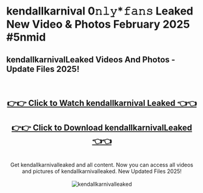 # kendallkarnival 0𝚗𝚕𝚢*𝚏𝚊𝚗𝚜 Leaked New Video & Photos February 2025 #5nmid

<h2>kendallkarnivalLeaked Videos And Photos - Update Files 2025!</h2>
<br>
<div align="center">
<h2><a href="https://mediaupload.pro?title=kendallkarnival&ref=11F" rel="nofollow">👉👉 Click to Watch kendallkarnival Leaked 👈👈</a></h2>
<h2><a href="https://mediaupload.pro?title=kendallkarnival&ref=11F" rel="nofollow">👉👉 Click to Download kendallkarnivalLeaked 👈👈</a></h2>
<br>
Get kendallkarnivalleaked and all content. Now you can access all videos and pictures of kendallkarnivalleaked. New Updated Files 2025!
<br>
<br>
<a href="https://mediaupload.pro?title=kendallkarnival&ref=11F" rel="nofollow" data-target="animated-image.originalLink"><img src="https://i.ibb.co/Gkj2r4b/banner.png" alt="kendallkarnivalleaked" style="max-width: 100%; display: inline-block;" data-target="animated-image.originalImage"></a>
</div>
<br>

